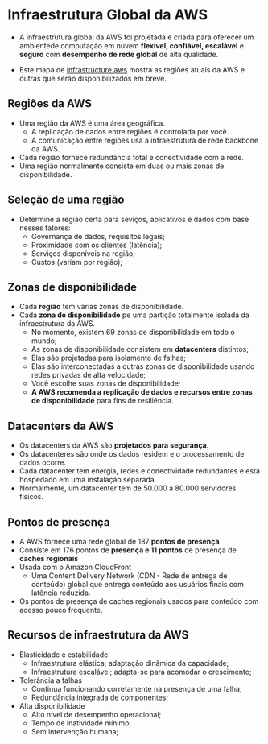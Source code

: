 # Infraestrutura Global da AWS

- A infraestrutura global da AWS foi projetada e criada para oferecer um ambientede computação em nuvem <b>flexível, confiável, escalável</b> e <b>seguro</b> com <b>desempenho de rede global</b> de alta qualidade.

- Este mapa de <u>infrastructure.aws</u> mostra as regiões atuais da AWS e outras que serão disponibilizados em breve.

## Regiões da AWS

- Uma região da AWS é uma área geográfica.
    - A replicação de dados entre regiões é controlada por você.
    - A comunicação entre regiões usa a infraestrutura de rede backbone da AWS.
- Cada região fornece redundância total e conectividade com a rede.
- Uma região normalmente consiste em duas ou mais zonas de disponibilidade.

## Seleção de uma região 

- Determine a região certa para seviços, aplicativos e dados com base nesses fatores:
    - Governança de dados, requisitos legais;
    - Proximidade com os clientes (latência);
    - Serviços disponíveis na região;
    - Custos (variam por região);

## Zonas de disponibilidade

- Cada <b>região</b> tem várias zonas de disponibilidade.
- Cada <b>zona de disponibilidade</b> pe uma partição totalmente isolada da infraestrutura da AWS.
    - No momento, existem 69 zonas de disponibilidade em todo o mundo;
    - As zonas de disponibilidade consistem em <b>datacenters</b> distintos;
    - Elas são projetadas para isolamento de falhas;
    - Elas são interconectadas a outras zonas de disponibilidade usando redes privadas de alta velocidade;
    - Você escolhe suas zonas de disponibilidade;
    - <b>A AWS recomenda a replicação de dados e recursos entre zonas de disponibilidade</b> para fins de resiliência. 

## Datacenters da AWS

- Os datacenters da AWS são <b>projetados para segurança.</b>
- Os datacenteres são onde os dados residem e o processamento de dados ocorre.
- Cada datacenter tem energia, redes e conectividade redundantes e está hospedado em uma instalação separada.
- Normalmente, um datacenter tem de 50.000 a 80.000 servidores físicos.

## Pontos de presença

- A AWS fornece uma rede global de 187 <b>pontos de presença</b>
- Consiste em 176 pontos de <b>presença e 11 pontos</b> de presença de <b>caches regionais</b>
- Usada com o Amazon CloudFront
    - Uma Content Delivery Network (CDN - Rede de entrega de conteúdo) global que entrega conteúdo aos usuários finais com latência reduzida.
- Os pontos de presença de caches regionais usados para conteúdo com acesso pouco frequente.

## Recursos de infraestrutura da AWS

- Elasticidade e estabilidade
    - Infraestrutura elástica; adaptação dinâmica da capacidade;
    - Infraestrutura escalável; adapta-se para acomodar o crescimento;
- Tolerância a falhas
    - Continua funcionando corretamente na presença de uma falha;
    - Redundância integrada de componentes;
- Alta disponibilidade
    - Alto nível de desempenho operacional;
    - Tempo de inatividade mínimo;
    - Sem intervenção humana;